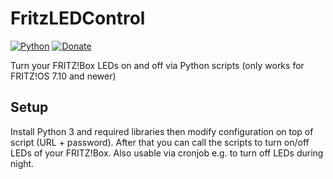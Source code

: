 # FritzLEDControl
[![Python](https://img.shields.io/badge/python-3-brightgreen.svg)]() [![Donate](https://img.shields.io/badge/donate-PayPal-brightgreen.svg)](https://www.paypal.com/cgi-bin/webscr?cmd=_s-xclick&hosted_button_id=5654A67GA3GHA)

Turn your FRITZ!Box LEDs on and off via Python scripts (only works for FRITZ!OS 7.10 and newer)

## Setup
Install Python 3 and required libraries then modify configuration on top of script (URL + password).
After that you can call the scripts to turn on/off LEDs of your FRITZ!Box. Also usable via cronjob e.g. to turn off LEDs during night.